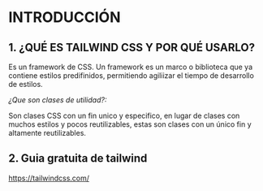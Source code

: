 # INTRODUCCIÓN

## 1. ¿QUÉ ES TAILWIND CSS Y POR QUÉ USARLO?

Es un framework de CSS.
Un framework es un marco o biblioteca que ya contiene estilos predifinidos, permitiendo agiliizar el tiempo de desarrollo de estilos.

*¿Que son clases de utilidad?:*

Son clases CSS con un fin unico y especifico, en lugar de clases con muchos estilos y pocos reutilizables, estas son clases con un único fin y altamente reutilizables.

## 2. Guia gratuita de tailwind

https://tailwindcss.com/